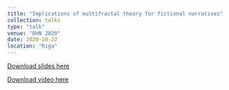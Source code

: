 ```yaml
---
title: "Implications of multifractal theory for fictional narratives"
collection: talks
type: "talk"
venue: "DHN 2020"
date: 2020-10-22
location: "Riga"
---
```


[Download slides here](http://knielbo.github.io/files/kln_narrrative.pdf)

[Download video here](https://github.com/knielbo/knielbo.github.io/raw/master/files/kln_fractal_narrative.mp4)
